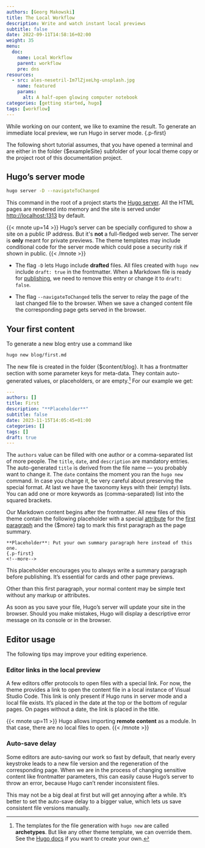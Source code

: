 ```yaml
---
authors: [Georg Makowski]
title: The Local Workflow
description: Write and watch instant local previews
subtitle: false
date: 2022-09-11T14:58:16+02:00
weight: 35
menu:
  doc:
    name: Local Workflow
    parent: workflow
    pre: dns
resources:
  - src: ales-nesetril-Im7lZjxeLhg-unsplash.jpg
    name: featured
    params:
      alt: A half-open glowing computer notebook
categories: [getting started, hugo]
tags: [workflow]
---
```


While working on our content, we like to examine the result. To generate an immediate local preview, we run Hugo in server mode.
{.p-first} <!--more-->

The following short tutorial assumes, that you have opened a terminal and are either in the folder {$exampleSite} subfolder of your local theme copy or the project root of this documentation project.

## Hugo’s server mode

```sh {.left-in}
hugo server -D --navigateToChanged
```

This command in the root of a project starts the [Hugo server][server]. All the HTML pages are rendered into memory and the site is served under <http://localhost:1313> by default.

{{< mnote up=14 >}}
Hugo’s server can be specially configured to show a site on a public IP address. But it's **not** a full-fledged web server. The server is **only** meant for private previews. The theme templates may include conditional code for the server mode which could pose a security risk if shown in public.
{{< /mnote >}}

- The flag `-D` lets Hugo include **drafted** files. All files created with `hugo new` include `draft: true` in the frontmatter. When a Markdown file is ready for [publishing](/doc/intro/workflow/publish), we need to remove this entry or change it to `draft: false`.

- The flag `--navigateToChanged` tells the server to relay the page of the last changed file to the browser. When we save a changed content file the corresponding page gets served in the browser.

## Your first content

To generate a new blog entry use a command like

```sh {.left-in}
hugo new blog/first.md
```

The new file is created in the folder {$content/blog}. It has a frontmatter section with some parameter keys for meta-data. They contain auto-generated values, or placeholders, or are empty.[^1] For our example we get:

```yaml {.left-in linenos=true }
---
authors: []
title: First
description: "**Placeholder**"
subtitle: false
date: 2023-11-15T14:05:45+01:00
categories: []
tags: []
draft: true
---
```

The `authors` value can be filled with one author or a comma-separated list of more people. The `title`, `date`, and `description` are mandatory entries. The auto-generated `title` is derived from the file name — you probably want to change it. The `date` contains the moment you ran the `hugo new` command. In case you change it, be very careful about preserving the special format. At last we have the taxonomy keys with their (empty) lists. You can add one or more keywords as (comma-separated) list into the squared brackets.

Our Markdown content begins after the frontmatter. All new files of this theme contain the following placeholder with a special [attribute](/doc/enhancing/attribute/howto) for the [first paragraph](/doc/page/standfirst) and the {$more} tag to mark this first paragraph as the page summary.

```text
**Placeholder**: Put your own summary paragraph here instead of this one.
{.p-first}
<!--more-->
```

This placeholder encourages you to always write a summary paragraph before publishing. It’s essential for cards and other page previews.

Other than this first paragraph, your normal content may be simple text without any markup or attributes.

As soon as you save your file, Hugo’s server will update your site in the browser. Should you make mistakes, Hugo will display a descriptive error message on its console or in the browser.

[^1]: The templates for the file generation with `hugo new` are called **archetypes**. But like any other theme template, we can override them. See the [Hugo docs](https://gohugo.io/content-management/archetypes/) if you want to create your own.

[server]: https://gohugo.io/commands/hugo_server

## Editor usage

The following tips may improve your editing experience.

### Editor links in the local preview

A few editors offer protocols to open files with a special link. For now, the theme provides a link to open the content file in a local instance of Visual Studio Code. This link is only present if Hugo runs in server mode and a local file exists. It’s placed in the date at the top or the bottom of regular pages. On pages without a date, the link is placed in the title.

{{< mnote up=11 >}}
Hugo allows importing **remote content** as a module. In that case, there are no local files to open.
{{< /mnote >}}

### Auto-save delay
Some editors are auto-saving our work so fast by default, that nearly every keystroke leads to a new file version and the regeneration of the corresponding page. When we are in the process of changing sensitive content like frontmatter parameters, this can easily cause Hugo’s server to throw an error, because Hugo can’t render inconsistent files.

This may not be a big deal at first but will get annoying after a while. It’s better to set the auto-save delay to a bigger value, which lets us save consistent file versions manually.
